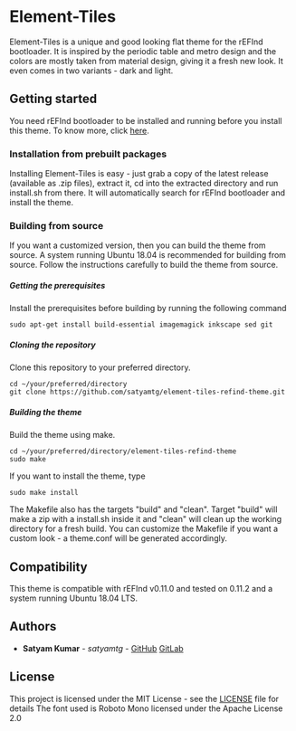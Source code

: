 # Element-Tiles

Element-Tiles is a unique and good looking flat theme for the rEFInd bootloader. It is inspired by the periodic table and metro design and the colors are mostly taken from material design, giving it a fresh new look. It even comes in two variants - dark and light.

## Getting started

You need rEFInd bootloader to be installed and running before you install this theme. To know more, click [here](https://www.rodsbooks.com/refind/installing.html).

### Installation from prebuilt packages

Installing Element-Tiles is easy - just grab a copy of the latest release (available as .zip files), extract it, cd into the extracted directory and run install.sh from there. It will automatically search for rEFInd bootloader and install the theme.

### Building from source

If you want a customized version, then you can build the theme from source. A system running Ubuntu 18.04 is recommended for building from source. Follow the instructions carefully to build the theme from source.

##### Getting the prerequisites

Install the prerequisites before building by running the following command

```
sudo apt-get install build-essential imagemagick inkscape sed git
```

##### Cloning the repository

Clone this repository to your preferred directory.

```
cd ~/your/preferred/directory
git clone https://github.com/satyamtg/element-tiles-refind-theme.git
```

##### Building the theme

Build the theme using make.

```
cd ~/your/preferred/directory/element-tiles-refind-theme
sudo make
```

If you want to install the theme, type

```
sudo make install
```

The Makefile also has the targets "build" and "clean". Target "build" will make a zip with a install.sh inside it and "clean" will clean up the working directory for a fresh build. You can customize the Makefile if you want a custom look - a theme.conf will be generated accordingly.

## Compatibility

This theme is compatible with rEFInd v0.11.0 and tested on 0.11.2 and a system running Ubuntu 18.04 LTS.

## Authors

* **Satyam Kumar** - *satyamtg* - [GitHub](https://github.com/satyamtg) [GitLab](https://gitlab.com/satyamtg)

## License

This project is licensed under the MIT License - see the [LICENSE](LICENSE) file for details
The font used is Roboto Mono licensed under the Apache License 2.0


